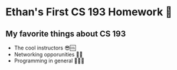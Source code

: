 # Ethan's First CS 193 Homework 🥳

## My favorite things about CS 193
- The cool instructors 😎🆒
- Networking opporunities 🤝🔗
- Programming in general 🧑‍💻😈
